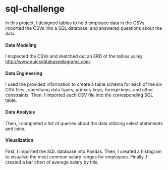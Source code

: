 # sql-challenge

In this project, I designed tables to hold employee data in the CSVs, imported the CSVs into a SQL database, and answered questions about the data. 

#### Data Modeling

I inspected the CSVs and sketched out an ERD of the tables using http://www.quickdatabasediagrams.com.

#### Data Engineering

I used the provided information to create a table schema for each of the six CSV files., specifying data types, primary keys, foreign keys, and other constraints. Then, I imported each CSV file into the corresponding SQL table. 

#### Data Analysis

Then, I completed a list of queries about the data utilizing select statements and joins. 

#### Visualization

First, I imported the SQL database into Pandas. Then, I created a histogram to visualize the most common salary ranges for employees. Finally, I created a bar chart of average salary by title. 
